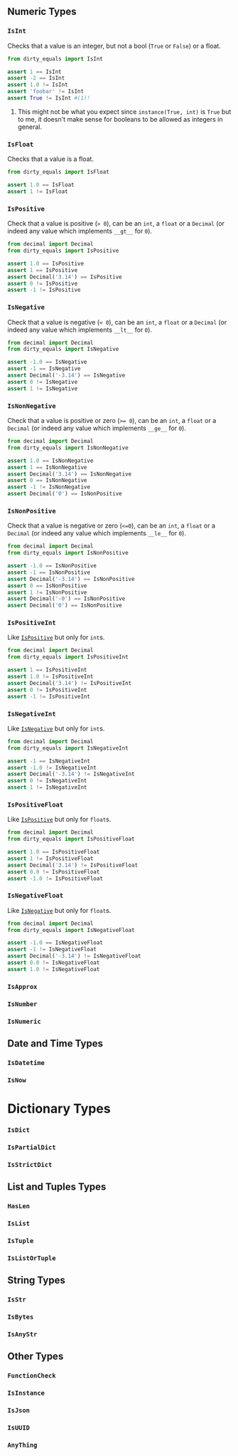 ## Numeric Types

### `IsInt`

Checks that a value is an integer, but not a bool (`True` or `False`) or a float.

```py title="IsInt"
from dirty_equals import IsInt

assert 1 == IsInt
assert -2 == IsInt
assert 1.0 != IsInt
assert 'foobar' != IsInt
assert True != IsInt #(1)!
```

1. This might not be what you expect since `instance(True, int)` is `True` but to me, it doesn't make sense for booleans
   to be allowed as integers in general.

### `IsFloat`

Checks that a value is a float.

```py title="IsFloat"
from dirty_equals import IsFloat

assert 1.0 == IsFloat
assert 1 != IsFloat
```

### `IsPositive`

Check that a value is positive (`> 0`), can be an `int`, a `float` or a `Decimal` 
(or indeed any value which implements `__gt__` for `0`).

```py title="IsPositive"
from decimal import Decimal
from dirty_equals import IsPositive

assert 1.0 == IsPositive
assert 1 == IsPositive
assert Decimal('3.14') == IsPositive
assert 0 != IsPositive
assert -1 != IsPositive
```

### `IsNegative`

Check that a value is negative (`< 0`), can be an `int`, a `float` or a `Decimal` 
(or indeed any value which implements `__lt__` for `0`).

```py title="IsNegative"
from decimal import Decimal
from dirty_equals import IsNegative

assert -1.0 == IsNegative
assert -1 == IsNegative
assert Decimal('-3.14') == IsNegative
assert 0 != IsNegative
assert 1 != IsNegative
```

### `IsNonNegative`

Check that a value is positive or zero (`>= 0`), can be an `int`, a `float` or a `Decimal` 
(or indeed any value which implements `__ge__` for `0`).

```py title="IsNonNegative"
from decimal import Decimal
from dirty_equals import IsNonNegative

assert 1.0 == IsNonNegative
assert 1 == IsNonNegative
assert Decimal('3.14') == IsNonNegative
assert 0 == IsNonNegative
assert -1 != IsNonNegative
assert Decimal('0') == IsNonPositive
```

### `IsNonPositive`

Check that a value is negative or zero (`<=0`), can be an `int`, a `float` or a `Decimal` 
(or indeed any value which implements `__le__` for `0`).

```py title="IsNonPositive"
from decimal import Decimal
from dirty_equals import IsNonPositive

assert -1.0 == IsNonPositive
assert -1 == IsNonPositive
assert Decimal('-3.14') == IsNonPositive
assert 0 == IsNonPositive
assert 1 != IsNonPositive
assert Decimal('-0') == IsNonPositive
assert Decimal('0') == IsNonPositive
```

### `IsPositiveInt`

Like [`IsPositive`](#ispositive) but only for `int`s.

```py title="IsPositiveInt"
from decimal import Decimal
from dirty_equals import IsPositiveInt

assert 1 == IsPositiveInt
assert 1.0 != IsPositiveInt
assert Decimal('3.14') != IsPositiveInt
assert 0 != IsPositiveInt
assert -1 != IsPositiveInt
```

### `IsNegativeInt`

Like [`IsNegative`](#isnegative) but only for `int`s.

```py title="IsNegativeInt"
from decimal import Decimal
from dirty_equals import IsNegativeInt

assert -1 == IsNegativeInt
assert -1.0 != IsNegativeInt
assert Decimal('-3.14') != IsNegativeInt
assert 0 != IsNegativeInt
assert 1 != IsNegativeInt
```

### `IsPositiveFloat`


Like [`IsPositive`](#ispositive) but only for `float`s.

```py title="IsPositiveFloat"
from decimal import Decimal
from dirty_equals import IsPositiveFloat

assert 1.0 == IsPositiveFloat
assert 1 != IsPositiveFloat
assert Decimal('3.14') != IsPositiveFloat
assert 0.0 != IsPositiveFloat
assert -1.0 != IsPositiveFloat
```

### `IsNegativeFloat`

Like [`IsNegative`](#isnegative) but only for `float`s.

```py title="IsNegativeFloat"
from decimal import Decimal
from dirty_equals import IsNegativeFloat

assert -1.0 == IsNegativeFloat
assert -1 != IsNegativeFloat
assert Decimal('-3.14') != IsNegativeFloat
assert 0.0 != IsNegativeFloat
assert 1.0 != IsNegativeFloat
```

### `IsApprox`

### `IsNumber`

### `IsNumeric`

## Date and Time Types

### `IsDatetime`

### `IsNow`

# Dictionary Types

### `IsDict`

### `IsPartialDict`

### `IsStrictDict`

## List and Tuples Types

### `HasLen`

### `IsList`

### `IsTuple`

### `IsListOrTuple`

## String Types

### `IsStr`

### `IsBytes`

### `IsAnyStr`

## Other Types

### `FunctionCheck`

### `IsInstance`

### `IsJson`

### `IsUUID`

### `AnyThing`
